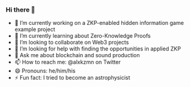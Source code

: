 ### Hi there 👋
- 🔭 I’m currently working on a ZKP-enabled hidden information game example project
- 🌱 I’m currently learning about Zero-Knowledge Proofs
- 👯 I’m looking to collaborate on Web3 projects
- 🤔 I’m looking for help with finding the opportunities in applied ZKP
- 💬 Ask me about blockchain and sound production
- 📫 How to reach me: @alxkzmn on Twitter
- 😄 Pronouns: he/him/his
- ⚡ Fun fact: I tried to become an astrophysicist
